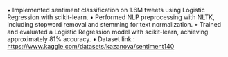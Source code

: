 • Implemented sentiment classification on 1.6M tweets using Logistic Regression with scikit-learn.
• Performed NLP preprocessing with NLTK, including stopword removal and stemming for text normalization.
• Trained and evaluated a Logistic Regression model with scikit-learn, achieving approximately 81% accuracy.
• Dataset link : https://www.kaggle.com/datasets/kazanova/sentiment140
